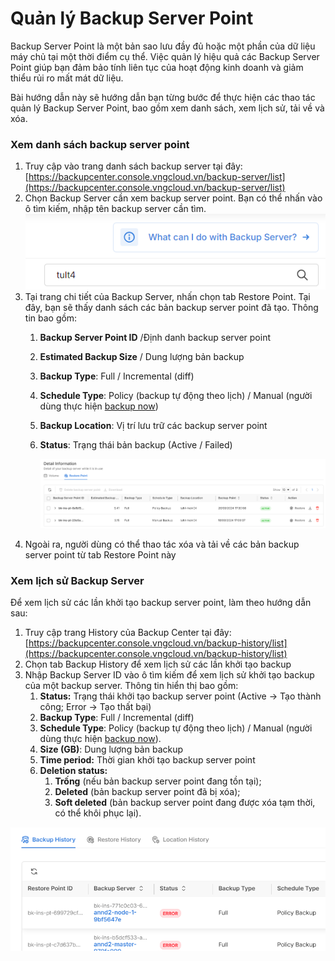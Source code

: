 # Quản lý Backup Server Point

Backup Server Point là một bản sao lưu đầy đủ hoặc một phần của dữ liệu máy chủ tại một thời điểm cụ thể. Việc quản lý hiệu quả các Backup Server Point giúp bạn đảm bảo tính liên tục của hoạt động kinh doanh và giảm thiểu rủi ro mất mát dữ liệu. 

Bài hướng dẫn này sẽ hướng dẫn bạn từng bước để thực hiện các thao tác quản lý Backup Server Point, bao gồm xem danh sách, xem lịch sử, tải về và xóa.

### Xem danh sách backup server point

1. Truy cập vào trang danh sách backup server tại đây: [https://backupcenter.console.vngcloud.vn/backup-server/list](https://backupcenter.console.vngcloud.vn/backup-server/list)
2. Chọn Backup Server cần xem backup server point. Bạn có thể nhấn vào ô tìm kiếm, nhập tên backup server cần tìm. ![](https://github.com/vngcloud/docs/blob/main/Vietnamese/.gitbook/assets/image%20(767).png?raw=true)
3. Tại trang chi tiết của Backup Server, nhấn chọn tab Restore Point. Tại đây, bạn sẽ thấy danh sách các bản backup server point đã tạo. Thông tin bao gồm:
   1. **Backup Server Point ID** /Định danh backup server point
   2. **Estimated Backup Size** / Dung lượng bản backup
   3. **Backup Type**: Full / Incremental (diff)
   4. **Schedule Type**: Policy (backup tự động theo lịch) / Manual (người dùng thực hiện [backup now](https://docs.vngcloud.vn/vng-cloud-document/vn/backup-center/backup-coming-soon/backup-server/tao-backup-server-point))
   5. **Backup Location**: Vị trí lưu trữ các backup server point
   6.  **Status**: Trạng thái bản backup (Active / Failed)

       ![Image](https://github.com/vngcloud/docs/blob/main/Vietnamese/.gitbook/assets/image%20(768).png?raw=true)
4. Ngoài ra, người dùng có thể thao tác xóa và tải về các bản backup server point từ tab Restore Point này

### Xem lịch sử Backup Server

Để xem lịch sử các lần khởi tạo backup server point, làm theo hướng dẫn sau:

1. Truy cập trang History của Backup Center tại đây: [https://backupcenter.console.vngcloud.vn/backup-history/list](https://backupcenter.console.vngcloud.vn/backup-history/list)
2. Chọn tab Backup History để xem lịch sử các lần khởi tạo backup
3. Nhập Backup Server ID vào ô tìm kiếm để xem lịch sử khởi tạo backup của một backup server. Thông tin hiển thị bao gồm:
   1. **Status:** Trạng thái khởi tạo backup server point (Active -> Tạo thành công; Error -> Tạo thất bại)
   2. **Backup Type**: Full / Incremental (diff)
   3. **Schedule Type**: Policy (backup tự động theo lịch) / Manual (người dùng thực hiện [backup now](https://docs.vngcloud.vn/vng-cloud-document/vn/backup-center/backup-coming-soon/backup-server/tao-backup-server-point)).
   4. **Size (GB)**: Dung lượng bản backup
   5. **Time period:** Thời gian khởi tạo backup server point
   6. **Deletion status:** 
      1. **Trống** (nếu bản backup server point đang tồn tại); 
      2. **Deleted** (bản backup server point đã bị xóa); 
      3. **Soft deleted** (bản backup server point đang được xóa tạm thời, có thể khôi phục lại).

![Image](https://github.com/vngcloud/docs/blob/main/Vietnamese/.gitbook/assets/image%20(769).png?raw=true)
